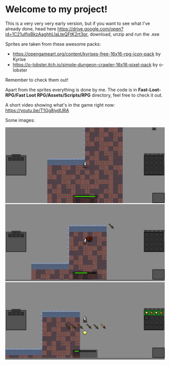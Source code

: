 # Welcome to my project!

This is a very very very early version, but if you want to see what I've already done, head here https://drive.google.com/open?id=1C21ulfixBkzAaghhLIaLteQFtK2rt3pr, download, unzip and run the .exe

Sprites are taken from these awesome packs:
- https://opengameart.org/content/kyrises-free-16x16-rpg-icon-pack by Kyrise
- https://o-lobster.itch.io/simple-dungeon-crawler-16x16-pixel-pack by o-lobster

Remember to check them out!

Apart from the sprites everything is done by me. The code is in **Fast-Loot-RPG/Fast Loot RPG/Assets/Scripts/RPG** directory, feel free to check it out.

A short video showing what's in the game right now: https://youtu.be/T1Gg8iydURA

Some images:

![Image_1](https://github.com/magalek/Fast-Loot-RPG/blob/master/Fast%20Loot%20RPG/Images/Screenshot.png)
![Image_2](https://github.com/magalek/Fast-Loot-RPG/blob/master/Fast%20Loot%20RPG/Images/Screenshot2.png)
![Image_3](https://github.com/magalek/Fast-Loot-RPG/blob/master/Fast%20Loot%20RPG/Images/Screenshot3.png)
